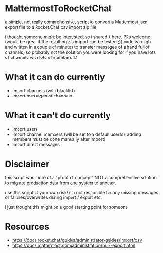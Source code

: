 # MattermostToRocketChat
a simple, not really comprehensive, script to convert a Mattermost json export file to a Rocket.Chat csv import zip file

i thought someone might be interested, so i shared it here. PRs welcome (would be great if the resulting zip import can be tested ;))
code is rough and written in a couple of minutes to transfer messages of a hand full of channels, so probably not the solution you were looking for if you have lots of channels with lots of members :D

# What it can do currently
- Import channels (with blacklist)
- Import messages of channels

# What it can't do currently
- Import users
- Import channel members (will be set to a default user(s), adding members must be done manually after import)
- Import direct messages

# Disclaimer
this script was more of a "proof of concept" NOT a comprehensive solution to migrate production data from one system to another.

use this script at your own risk!
i'm not resposible for any missing messages or failures/overwrites during import / export etc.

i just thought this might be a good starting point for someone

# Resources

- https://docs.rocket.chat/guides/administrator-guides/import/csv
- https://docs.mattermost.com/administration/bulk-export.html
